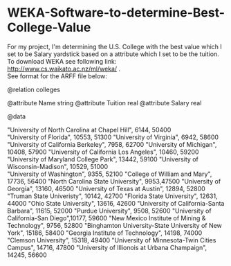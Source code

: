 # WEKA-Software-to-determine-Best-College-Value
For my project, I'm determining the U.S. College with the best value which I set to be Salary yardstick  based on a attribute which I set to be the tuition. To download WEKA see following link: http://www.cs.waikato.ac.nz/ml/weka/ .   
See format for the ARFF file below: 


@relation colleges


@attribute Name string
@attribute Tuition real
@attribute Salary real




@data

"University of North Carolina at Chapel Hill", 6144, 50400  
"University of Florida", 10553, 51300 
"University of Virginia", 6942, 58600 
"University of California Berkeley", 7958, 62700 
"University of Michigan", 10408, 57900 
"University of California Los Angeles", 10460, 59200 
"University of Maryland College Park", 13442, 59100 
"University of Wisconsin-Madison", 10529, 51000  
"University of Washington", 9355, 52100 
"College of William and Mary", 17736, 56400
"North Carolina State University", 9953,47500
"University of Georgia", 13160, 46500
"University of Texas at Austin", 12894, 52800
"Truman State Univeristy", 10142, 42700
"Florida State University", 12631, 44000
"Ohio State University", 13616, 42600
"University of California-Santa Barbara", 11615, 52000
"Purdue University", 9508, 52600
"University of California-San Diego",10177, 59600
"New Mexico Institute of Mining & Technology", 9756, 52800
"Binghamton University-State University of New York", 15186, 58400
"Georgia Institute of Technology", 14198, 74000
"Clemson University", 15318, 49400
"University of Minnesota-Twin Cities Campus", 14716, 47800
"University of Illionois at Urbana Champaign", 14245, 56600



 
